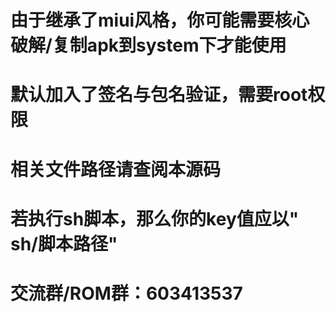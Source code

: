 # 
# 由于继承了miui风格，你可能需要核心破解/复制apk到system下才能使用
# 默认加入了签名与包名验证，需要root权限
# 相关文件路径请查阅本源码
# 若执行sh脚本，那么你的key值应以" sh/脚本路径"
# 交流群/ROM群：603413537
#

